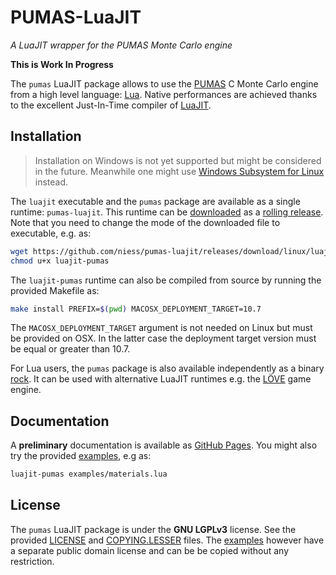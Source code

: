 # PUMAS-LuaJIT
_A LuaJIT wrapper for the PUMAS Monte Carlo engine_

**This is Work In Progress**

The `pumas` LuaJIT package allows to use the
[PUMAS](https://niess.github.io/pumas-pages/) C Monte Carlo engine from a high
level language: [Lua](http://www.lua.org/). Native performances are achieved
thanks to the excellent Just-In-Time compiler of [LuaJIT](https://luajit.org/).

## Installation

> Installation on Windows is not yet supported but might be considered in the
> future. Meanwhile one might use
> [Windows Subsystem for Linux](https://docs.microsoft.com/en-gb/windows/wsl/)
> instead.

The `luajit` executable and the `pumas` package are available as a single
runtime: `pumas-luajit`. This runtime can be
[downloaded](https://github.com/niess/pumas-luajit/releases/download/linux/pumas-luajit)
as a [rolling release](https://github.com/niess/pumas-luajit/releases).  Note
that you need to change the mode of the downloaded file to executable, e.g. as:
```bash
wget https://github.com/niess/pumas-luajit/releases/download/linux/luajit-pumas
chmod u+x luajit-pumas
```

The `luajit-pumas` runtime can also be compiled from source by running
the provided Makefile as:
```bash
make install PREFIX=$(pwd) MACOSX_DEPLOYMENT_TARGET=10.7
```
The `MACOSX_DEPLOYMENT_TARGET` argument is not needed on Linux but must be
provided on OSX. In the latter case the deployment target version must be equal
or greater than 10.7.

For Lua users, the `pumas` package is also available independently as a binary
[rock](http://rajatorrent.com.luarocks.org/modules/niess/pumas). It can be used
with alternative LuaJIT runtimes e.g. the [LÖVE](https://love2d.org/) game
engine.

## Documentation

A **preliminary** documentation is available as
[GitHub Pages](https://niess.github.io/pumas-luajit/). You might also try the
provided [examples](examples), e.g as:
```bash
luajit-pumas examples/materials.lua
```

## License
The `pumas` LuaJIT package is  under the **GNU LGPLv3** license. See the
provided [LICENSE](LICENSE) and [COPYING.LESSER](COPYING.LESSER) files. The
[examples](examples) however have a separate public domain license and can be be
copied without any restriction.
